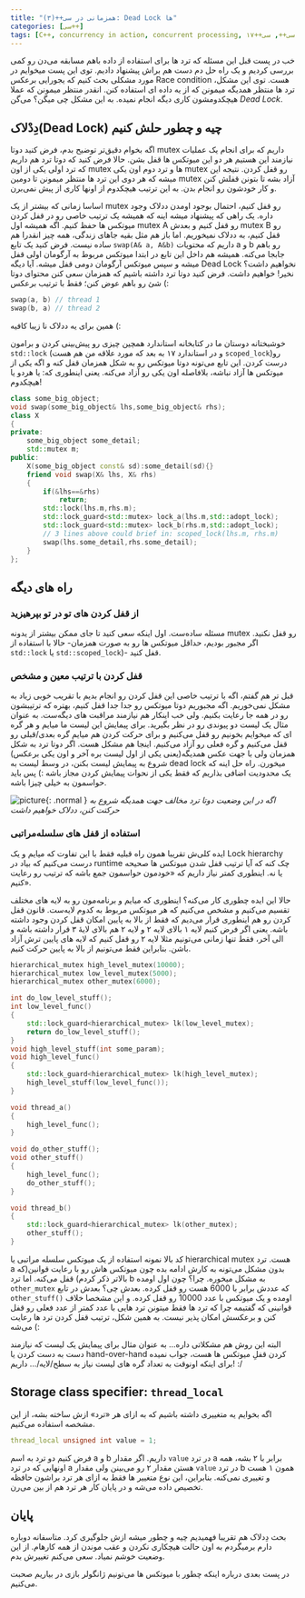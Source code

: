 ```yaml
---
title: "همزمانی در سی++(۳): Dead Lock ها"
categories: [سی++]
tags: [C++, concurrency in action, concurrent processing, موازی کاری, همزمانی, سی++, سی++۱۷, shared data, mutex, "std::mutex", میوتکس, "Dead Lock", ددلاک, "std::lock", "std::scoped_lock", "thread_local", "Storage class specifier", thread, multithread, multi thread, multi threading, چند نخی, برنامه نویسی چند نخی]
---
```


خب در پست قبل این مسئله که ترد ها برای استفاده از داده باهم مسابقه می‌دن رو کمی بررسی کردیم و یک راه حل دم دست هم براش پیشنهاد دادیم. توی این پست میخوایم در مورد مشکلی بحث کنیم که یجورایی برعکس Race condition هست. توی این مشکل، ترد ها منتظر همدیگه میمونن که از یه داده ای استفاده کنن. انقدر منتظر میمونن که عملا هیچکدومشون کاری دیگه انجام نمیده. به این مشکل چی میگن؟ می‌گن *Dead Lock*.

## دِدْلاک(Dead Lock) چیه و چطور حلش کنیم

اگه بخوام دقیق‌تر توضیح بدم، فرض کنید دوتا mutex داریم که برای انجام یک عملیات نیازمند این هستیم هر دو این میوتکس ها قفل بشن. حالا فرض کنید که دوتا ترد هم داریم که ترد اولی یکی از اون mutex ها و ترد دوم اون یکی mutex رو قفل کردن. نتیجه این میشه که هر دوی این ترد ها منتظر میمونن تا دومین mutex آزاد بشه تا بتونن قفلش کنن و کار خودشون رو انجام بدن. به این ترتیب هیچکدوم از اونها کاری از پیش نمی‌برن.

اساسا زمانی که بیشتر از یک mutex رو قفل کنیم، احتمال بوجود اومدن ددلاک وجود داره. یک راهی که پیشنهاد میشه اینه که همیشه یک ترتیب خاصی رو در قفل کردن میوتکس ها حفظ کنیم. اگه همیشه اول mutex A رو قفل کنیم و بعدش mutex B رو قفل کنیم، به ددلاک نمیخوریم. اما باز هم مثل بقیه جاهای زندگی، همه چیز انقدرا هم ساده نیست. فرض کنید یک تابع `swap(A& a, A&b)` داریم که محتویات a و b رو باهم جابجا می‌کنه. همیشه هم داخل این تابع در ابتدا میوتکس مربوط به آرگومان اولی قفل میشه و سپس میوتکس آرگومان دومی قفل میشه. آیا دیگه Dead Lock نخواهیم داشت؟ نخیر! خواهیم داشت. فرض کنید دوتا ترد داشته باشیم که همزمان سعی کنن محتوای دوتا شئ رو باهم عوض کنن؛ فقط با ترتیب برعکس (:

```cpp
swap(a, b) // thread 1
swap(b, a) // thread 2
```

همین برای یه ددلاک نا زیبا کافیه (:

خوشبختانه دوستان ما در کتابخانه استاندارد همچین چیزی رو پیش‌بینی کردن و برامون `std::lock` (و در استاندارد ۱۷ به بعد که مورد علاقه من هم هست `scoped_lock`)رو درست کردن. این تابع می‌تونه دوتا ‌میوتکس رو به شکل همزمان قفل کنه و اگه یکی از میوتکس ها آزاد نباشه، بلافاصله اون یکی رو آزاد می‌کنه. یعنی اینطوری که: یا هردو یا هیچکدوم!

```cpp
class some_big_object;
void swap(some_big_object& lhs,some_big_object& rhs);
class X
{
private:
    some_big_object some_detail;
    std::mutex m;
public:
    X(some_big_object const& sd):some_detail(sd){}
    friend void swap(X& lhs, X& rhs)
    {
        if(&lhs==&rhs)
            return;
        std::lock(lhs.m,rhs.m);
        std::lock_guard<std::mutex> lock_a(lhs.m,std::adopt_lock);
        std::lock_guard<std::mutex> lock_b(rhs.m,std::adopt_lock);
        // 3 lines above could brief in: scoped_lock(lhs.m, rhs.m)
        swap(lhs.some_detail,rhs.some_detail);
    }
};
```

## راه های دیگه

### از قفل کردن های تو در تو بپرهیزید

مسئله ساده‌ست. اول اینکه سعی کنید تا جای ممکن بیشتر از یدونه mutex رو قفل نکنید. اگر مجبور بودیم، حداقل میوتکس ها رو به صورت همزمان- حالا با استفاده از `std::lock` یا `std::scoped_lock`)- قفل کنید.

### قفل کردن با ترتیب معین و مشخص

قبل تر هم گفتم، اگه با ترتیب خاصی این قفل کردن رو انجام بدیم با تقریب خوبی زیاد به مشکل نمی‌خوریم. اگه مجبوریم دوتا میوتکس رو جدا جدا قفل کنیم، بهتره که ترتیبشون رو در همه جا رعایت بکنیم. ولی خب اینکار هم نیازمند مراقبت های دیگه‌ست. به عنوان مثال یک لیست دو پیوندی رو در نظر بگیرید. برای پیمایش این  لیست ما میایم و هر گره ای که میخوایم بخونیم رو قفل می‌کنیم و برای حرکت کردن هم میایم گره بعدی/قبلی رو قفل می‌کنیم و گره فعلی رو آزاد می‌کنیم. اینجا هم مشکل هست. اگر دوتا ترد به شکل همزمان ولی با جهت عکس همدیگه(یعنی یکی از اول لیست بره آخر و اون یکی برعکس) شروع به پیمایش لیست بکنن، در وسط لیست به dead lock میخورن. راه حل اینه که یک محدودیت اضافی بذاریم که فقط یکی از نحوات پیمایش کردن مجاز باشه :) پس باید حواسمون به خیلی چیزا باشه.

![picture](https://mark.nl.tab.digital/s/Ejd85qkYcKAAP84/preview){: .normal }
_اگه در این وضعیت دوتا ترد مخالف جهت همدیگه شروع به حرکتت کنن،‌ ددلاک خواهیم داشت_

### استفاده از قفل های سلسله‌مراتبی

ایده کلی‌ش تقریبا همون راه قبلیه فقط با این تفاوت که میایم و یک Lock hierarchy درست می‌کنیم که بیاد در runtime چک کنه که آیا ترتیب قفل شدن میوتکس ها صحیحه یا نه. اینطوری کمتر نیاز داریم که «خودمون حواسمون جمع باشه که ترتیب رو رعایت کنیم».

حالا این ایده چطوری کار می‌کنه؟ اینطوری که میایم و برنامه‌مون رو به لایه های مختلف تقسیم می‌کنیم و مشخص می‌کنیم که هر میوتکس مربوط به کدوم لایه‌ست. قانون قفل کردن رو هم اینطوری قرار می‌دیم که فقط از بالا به پایین امکان قفل کردن وجود داشته باشه. یعنی اگر فرض کنیم لایه ۱ بالای لایه ۲ و لایه ۲ هم بالای لایهٔ ۳ قرار داشته باشه و الی آخر، فقط تنها زمانی می‌تونیم مثلا لایه ۲ رو قفل کنیم که لایه های پایین ترش آزاد باشن. بنابراین فقط می‌تونیم از بالا به پایین حرکت کنیم.

```cpp
hierarchical_mutex high_level_mutex(10000);
hierarchical_mutex low_level_mutex(5000);
hierarchical_mutex other_mutex(6000);

int do_low_level_stuff();
int low_level_func()
{
	std::lock_guard<hierarchical_mutex> lk(low_level_mutex);
	return do_low_level_stuff();
}
void high_level_stuff(int some_param);
void high_level_func()
{
	std::lock_guard<hierarchical_mutex> lk(high_level_mutex);
	high_level_stuff(low_level_func());
}

void thread_a()
{
	high_level_func();
}

void do_other_stuff();
void other_stuff()
{
	high_level_func();
	do_other_stuff();
}

void thread_b()
{
	std::lock_guard<hierarchical_mutex> lk(other_mutex);
	other_stuff();
}

```
کد بالا نمونه استفاده از یک میوتکس سلسله مراتبی یا hierarchical mutex هست. ترد a بدون مشکل می‌تونه به کارش ادامه بده چون میوتکس هاش رو با رعایت قوانین(که بالاتر ذکر کردم) قفل می‌کنه. اما ترد b به مشکل میخوره. چرا؟ چون اول اومده `other_mutex` که عددش برابر با 6000 هست رو قفل کرده. بعدش چی؟ بعدش در تابع `other_stuff()` اومده و یک میوتکس با عدد 10000 رو قفل کرده. و این مشخصا خلاف قوانینی که گفتیمه چرا که ترد ها فقط میتونن ترد هایی با عدد کمتر از عدد فعلی رو قفل کنن و برعکسش امکان پذیر نیست. به همین شکل، ترتیب قفل کردن ترد ها رعایت می‌شه (: 

البته این روش هم مشکلاتی داره... به عنوان مثال برای پیمایش یک لیست که نیازمند دست به دست کردن یا hand-over-hand کردن قفلِ میوتکس ها هست، جواب نمیده برای اینکه اونوقت به تعداد گره های لیست نیاز به سطح/لایه/... داریم! :/

## Storage class specifier: `thread_local`

اگه بخوایم یه متغییری داشته باشیم که به ازای هر «ترد» ازش ساخته بشه، از این مشخصه استفاده می‌کنیم.

```cpp
thread_local unsigned int value = 1; 
```
فرض کنیم دو ترد به اسم a و b داریم. اگر مقدار `value` در ترد a برابر با ۲ بشه، همه اونهایی که در ترد a هستن مقدار ۲ رو می‌بینن ولی مقدار `value` در ترد b همون ۱ هست و تغییری نمی‌کنه. بنابراین، این نوع متغییر ها فقط به ازای هر ترد براشون حافظه تخصیص داده می‌شه و در پایان کار هر ترد هم از بین می‌رن.

## پایان

بحث دِدلاک هم تقریبا فهمیدیم چیه و چطور میشه ازش جلوگیری کرد. متاسفانه دوباره دارم برمیگردم به اون حالت هیچکاری نکردن و عقب موندن از همه کارهام. از این وضعیت خوشم نمیاد. سعی می‌کنم تغییرش بدم.

در پست بعدی درباره اینکه چطور با میوتکس ها می‌تونیم ژانگولر بازی در بیاریم صحبت می‌کنیم.
















